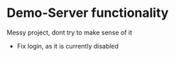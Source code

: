 # Demo-Server functionality

Messy project, dont try to make sense of it

- Fix login, as it is currently disabled